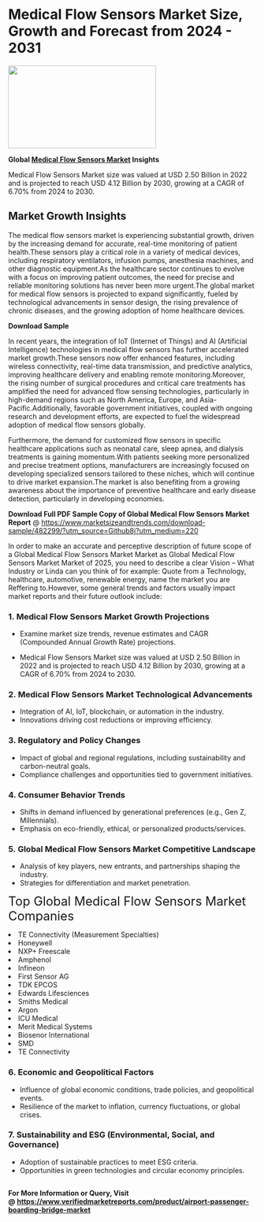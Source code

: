 <H1>Medical Flow Sensors Market Size, Growth and Forecast from 2024 - 2031</H1><img class="aligncenter size-medium wp-image-584254" src="https://thirdeyenews.in/wp-content/uploads/2024/09/Global-Market-Research-300x168.jpeg" alt="" width="300" height="168" /><p><strong>Global&nbsp;<a href="https://www.marketsizeandtrends.com/download-sample/482299/?utm_source=Github8j?utm_medium=220">Medical Flow Sensors Market</a> Insights</strong></p><p>Medical Flow Sensors Market size was valued at USD 2.50 Billion in 2022 and is projected to reach USD 4.12 Billion by 2030, growing at a CAGR of 6.70% from 2024 to 2030.</p><p><h2>Market Growth Insights</h2> <p>The medical flow sensors market is experiencing substantial growth, driven by the increasing demand for accurate, real-time monitoring of patient health.These sensors play a critical role in a variety of medical devices, including respiratory ventilators, infusion pumps, anesthesia machines, and other diagnostic equipment.As the healthcare sector continues to evolve with a focus on improving patient outcomes, the need for precise and reliable monitoring solutions has never been more urgent.The global market for medical flow sensors is projected to expand significantly, fueled by technological advancements in sensor design, the rising prevalence of chronic diseases, and the growing adoption of home healthcare devices.</p> <p><strong>Download Sample</strong></p> <p>In recent years, the integration of IoT (Internet of Things) and AI (Artificial Intelligence) technologies in medical flow sensors has further accelerated market growth.These sensors now offer enhanced features, including wireless connectivity, real-time data transmission, and predictive analytics, improving healthcare delivery and enabling remote monitoring.Moreover, the rising number of surgical procedures and critical care treatments has amplified the need for advanced flow sensing technologies, particularly in high-demand regions such as North America, Europe, and Asia-Pacific.Additionally, favorable government initiatives, coupled with ongoing research and development efforts, are expected to fuel the widespread adoption of medical flow sensors globally.</p> <p>Furthermore, the demand for customized flow sensors in specific healthcare applications such as neonatal care, sleep apnea, and dialysis treatments is gaining momentum.With patients seeking more personalized and precise treatment options, manufacturers are increasingly focused on developing specialized sensors tailored to these niches, which will continue to drive market expansion.The market is also benefiting from a growing awareness about the importance of preventive healthcare and early disease detection, particularly in developing economies.</p> <p><span class=""><strong>Download Full PDF Sample Copy of Global Medical Flow Sensors Market Report</strong> @ <a href="https://www.marketsizeandtrends.com/download-sample/482299/?utm_source=Github8j?utm_medium=220" target="_blank">https://www.marketsizeandtrends.com/download-sample/482299/?utm_source=Github8j?utm_medium=220</a></span></p><p>In order to make an accurate and perceptive description of future scope of a Global&nbsp;Medical Flow Sensors Market Market as Global&nbsp;Medical Flow Sensors Market Market of 2025, you need to describe a clear Vision &ndash; What Industry or Linda can you think of for example: Quote from a Technology, healthcare, automotive, renewable energy, name the market you are Reffering to.However, some general trends and factors usually impact market reports and their future outlook include:</p><h3>1.&nbsp;<strong>Medical Flow Sensors Market Growth Projections</strong></h3><ul><li>Examine market size trends, revenue estimates and CAGR (Compounded Annual Growth Rate) projections.</li><li><p>Medical Flow Sensors Market size was valued at USD 2.50 Billion in 2022 and is projected to reach USD 4.12 Billion by 2030, growing at a CAGR of 6.70% from 2024 to 2030.</p></li></ul><h3>2.&nbsp;<strong>Medical Flow Sensors Market Technological Advancements</strong></h3><ul><li>Integration of AI, IoT, blockchain, or automation in the industry.</li><li>Innovations driving cost reductions or improving efficiency.</li></ul><h3>3.&nbsp;<strong>Regulatory and Policy Changes</strong></h3><ul><li>Impact of global and regional regulations, including sustainability and carbon-neutral goals.</li><li>Compliance challenges and opportunities tied to government initiatives.</li></ul><h3>4.&nbsp;<strong>Consumer Behavior Trends</strong></h3><ul><li>Shifts in demand influenced by generational preferences (e.g., Gen Z, Millennials).</li><li>Emphasis on eco-friendly, ethical, or personalized products/services.</li></ul><h3>5.&nbsp;<strong>Global Medical Flow Sensors Market Competitive Landscape</strong></h3><ul><li>Analysis of key players, new entrants, and partnerships shaping the industry.</li><li>Strategies for differentiation and market penetration.</li></ul><p data-pm-slice="1 1 []"><span style="color: inherit; font-family: inherit; font-size: 25px;">Top Global Medical Flow Sensors Market Companies</span></p><div class="" data-test-id=""><p><li>TE Connectivity (Measurement Specialties)</li><li> Honeywell</li><li> NXP+ Freescale</li><li> Amphenol</li><li> Infineon</li><li> First Sensor AG</li><li> TDK EPCOS</li><li> Edwards Lifesciences</li><li> Smiths Medical</li><li> Argon</li><li> ICU Medical</li><li> Merit Medical Systems</li><li> Biosenor International</li><li> SMD</li><li> TE Connectivity</li></p></div><h3>6.&nbsp;<strong>Economic and Geopolitical Factors</strong></h3><ul><li>Influence of global economic conditions, trade policies, and geopolitical events.</li><li>Resilience of the market to inflation, currency fluctuations, or global crises.</li></ul><h3>7.&nbsp;<strong>Sustainability and ESG (Environmental, Social, and Governance)</strong></h3><ul><li>Adoption of sustainable practices to meet ESG criteria.</li><li>Opportunities in green technologies and circular economy principles.</li></ul><h2><strong style="font-size: 14px;">For More Information or Query, Visit @&nbsp;</strong><a style="background-color: #ffffff; font-size: 14px;" href="https://www.marketsizeandtrends.com/report/medical-flow-sensors-market/" target="_blank">https://www.verifiedmarketreports.com/product/airport-passenger-boarding-bridge-market</a></h2>
